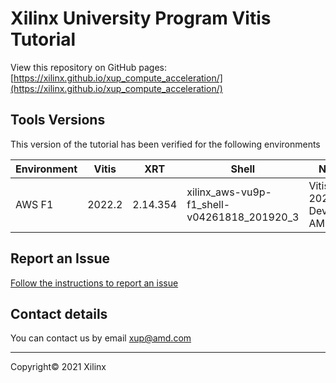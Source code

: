 # Xilinx University Program Vitis Tutorial

View this repository on GitHub pages: [https://xilinx.github.io/xup_compute_acceleration/](https://xilinx.github.io/xup_compute_acceleration/)

## Tools Versions

This version of the tutorial has been verified for the following environments


| Environment | Vitis  | XRT      | Shell                                       | Notes |
|-------------|--------|----------|---------------------------------------------|-------|
| AWS F1      | 2022.2 | 2.14.354 | xilinx_aws-vu9p-f1_shell-v04261818_201920_3 | Vitis 2022.2 Developer AMI |


## Report an Issue

[Follow the instructions to report an issue](docs/report_issues.md)

## Contact details

You can contact us by email [xup@amd.com](mailto:xup@amd.com)

---------------------------------------
<p class="copyright">Copyright&copy; 2021 Xilinx</p>